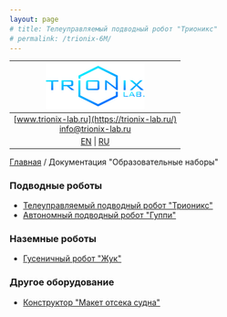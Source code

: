 ```yaml
---
layout: page
# title: Телеуправляемый подводный робот "Трионикс"
# permalink: /trionix-6M/
---
```


| ![logo](/logo_nav.png) |
| :---: |
| [www.trionix-lab.ru](https://trionix-lab.ru/) <br/> [info@trionix-lab.ru](mailto:info@trionix-lab.ru) |
| [EN](/README.md) \| [RU](/README_RU.md) |

[Главная](/README_RU.md) / Документация "Образовательные наборы"

### Подводные роботы
* [Телеуправляемый подводный робот "Трионикс"](/documentation/kids/trionix_RU.md)
* [Автономный подводный робот "Гуппи"](/documentation/kids/guppy_RU.md)

### Наземные роботы
* [Гусеничный робот "Жук"](/documentation/kids/juke_RU.md)

### Другое оборудование
* [Конструктор "Макет отсека судна"](/documentation/kids/compartment_RU.md)